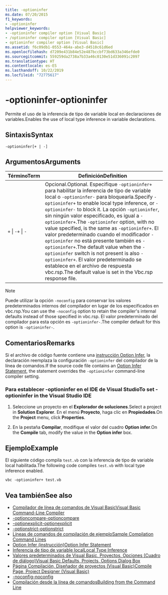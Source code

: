 ```yaml
---
title: -optioninfer
ms.date: 07/20/2015
f1_keywords:
- -optioninfer
helpviewer_keywords:
- -optioninfer compiler option [Visual Basic]
- /optioninfer compiler option [Visual Basic]
- optioninfer compiler option [Visual Basic]
ms.assetid: f6c09db1-0553-464a-abe3-d4510c61d6ed
ms.openlocfilehash: d7209e431b84e52e487bccbf73bd633a346efde0
ms.sourcegitcommit: 559259da2738a7b33a46c0130e51d336091c2097
ms.translationtype: HT
ms.contentlocale: es-ES
ms.lasthandoff: 10/22/2019
ms.locfileid: "72775617"
---
```

# <a name="-optioninfer"></a><span data-ttu-id="04f54-102">-optioninfer</span><span class="sxs-lookup"><span data-stu-id="04f54-102">-optioninfer</span></span>
<span data-ttu-id="04f54-103">Permite el uso de la inferencia de tipo de variable local en declaraciones de variables.</span><span class="sxs-lookup"><span data-stu-id="04f54-103">Enables the use of local type inference in variable declarations.</span></span>  
  
## <a name="syntax"></a><span data-ttu-id="04f54-104">Sintaxis</span><span class="sxs-lookup"><span data-stu-id="04f54-104">Syntax</span></span>  
  
```console  
-optioninfer[+ | -]  
```  
  
## <a name="arguments"></a><span data-ttu-id="04f54-105">Argumentos</span><span class="sxs-lookup"><span data-stu-id="04f54-105">Arguments</span></span>  
  
|<span data-ttu-id="04f54-106">Término</span><span class="sxs-lookup"><span data-stu-id="04f54-106">Term</span></span>|<span data-ttu-id="04f54-107">Definición</span><span class="sxs-lookup"><span data-stu-id="04f54-107">Definition</span></span>|  
|---|---|  
|<span data-ttu-id="04f54-108">`+` &#124; `-`</span><span class="sxs-lookup"><span data-stu-id="04f54-108">`+` &#124; `-`</span></span>|<span data-ttu-id="04f54-109">Opcional.</span><span class="sxs-lookup"><span data-stu-id="04f54-109">Optional.</span></span> <span data-ttu-id="04f54-110">Especifique `-optioninfer+` para habilitar la inferencia de tipo de variable local o `-optioninfer-` para bloquearla.</span><span class="sxs-lookup"><span data-stu-id="04f54-110">Specify `-optioninfer+` to enable local type inference, or `-optioninfer-` to block it.</span></span> <span data-ttu-id="04f54-111">La opción `-optioninfer`, sin ningún valor especificado, es igual a `-optioninfer+`.</span><span class="sxs-lookup"><span data-stu-id="04f54-111">The `-optioninfer` option, with no value specified, is the same as `-optioninfer+`.</span></span> <span data-ttu-id="04f54-112">El valor predeterminado cuando el modificador `-optioninfer` no está presente también es `-optioninfer+`.</span><span class="sxs-lookup"><span data-stu-id="04f54-112">The default value when the `-optioninfer` switch is not present is also `-optioninfer+`.</span></span> <span data-ttu-id="04f54-113">El valor predeterminado se establece en el archivo de respuesta vbc.rsp.</span><span class="sxs-lookup"><span data-stu-id="04f54-113">The default value is set in the Vbc.rsp response file.</span></span>|  
  
> [!NOTE]
> <span data-ttu-id="04f54-114">Puede utilizar la opción `-noconfig` para conservar los valores predeterminados internos del compilador en lugar de los especificados en vbc.rsp.</span><span class="sxs-lookup"><span data-stu-id="04f54-114">You can use the `-noconfig` option to retain the compiler's internal defaults instead of those specified in vbc.rsp.</span></span> <span data-ttu-id="04f54-115">El valor predeterminado del compilador para esta opción es `-optioninfer-`.</span><span class="sxs-lookup"><span data-stu-id="04f54-115">The compiler default for this option is `-optioninfer-`.</span></span>  
  
## <a name="remarks"></a><span data-ttu-id="04f54-116">Comentarios</span><span class="sxs-lookup"><span data-stu-id="04f54-116">Remarks</span></span>  
 <span data-ttu-id="04f54-117">Si el archivo de código fuente contiene una [instrucción Option Infer](../../../visual-basic/language-reference/statements/option-infer-statement.md), la declaración reemplaza la configuración `-optioninfer` del compilador de la línea de comandos.</span><span class="sxs-lookup"><span data-stu-id="04f54-117">If the source code file contains an [Option Infer Statement](../../../visual-basic/language-reference/statements/option-infer-statement.md), the statement overrides the `-optioninfer` command-line compiler setting.</span></span>  
  
### <a name="to-set--optioninfer-in-the-visual-studio-ide"></a><span data-ttu-id="04f54-118">Para establecer -optioninfer en el IDE de Visual Studio</span><span class="sxs-lookup"><span data-stu-id="04f54-118">To set -optioninfer in the Visual Studio IDE</span></span>  
  
1. <span data-ttu-id="04f54-119">Seleccione un proyecto en el **Explorador de soluciones**.</span><span class="sxs-lookup"><span data-stu-id="04f54-119">Select a project in **Solution Explorer**.</span></span> <span data-ttu-id="04f54-120">En el menú **Proyecto**, haga clic en **Propiedades**.</span><span class="sxs-lookup"><span data-stu-id="04f54-120">On the **Project** menu, click **Properties**.</span></span>  
  
2. <span data-ttu-id="04f54-121">En la pestaña **Compilar**, modifique el valor del cuadro **Option infer**.</span><span class="sxs-lookup"><span data-stu-id="04f54-121">On the **Compile** tab, modify the value in the **Option infer** box.</span></span>  
  
## <a name="example"></a><span data-ttu-id="04f54-122">Ejemplo</span><span class="sxs-lookup"><span data-stu-id="04f54-122">Example</span></span>  
 <span data-ttu-id="04f54-123">El siguiente código compila `test.vb` con la inferencia de tipo de variable local habilitada.</span><span class="sxs-lookup"><span data-stu-id="04f54-123">The following code compiles `test.vb` with local type inference enabled.</span></span>  
  
```console
vbc -optioninfer+ test.vb  
```  
  
## <a name="see-also"></a><span data-ttu-id="04f54-124">Vea también</span><span class="sxs-lookup"><span data-stu-id="04f54-124">See also</span></span>

- [<span data-ttu-id="04f54-125">Compilador de línea de comandos de Visual Basic</span><span class="sxs-lookup"><span data-stu-id="04f54-125">Visual Basic Command-Line Compiler</span></span>](../../../visual-basic/reference/command-line-compiler/index.md)
- [<span data-ttu-id="04f54-126">-optioncompare</span><span class="sxs-lookup"><span data-stu-id="04f54-126">-optioncompare</span></span>](../../../visual-basic/reference/command-line-compiler/optioncompare.md)
- [<span data-ttu-id="04f54-127">-optionexplicit</span><span class="sxs-lookup"><span data-stu-id="04f54-127">-optionexplicit</span></span>](../../../visual-basic/reference/command-line-compiler/optionexplicit.md)
- [<span data-ttu-id="04f54-128">-optionstrict</span><span class="sxs-lookup"><span data-stu-id="04f54-128">-optionstrict</span></span>](../../../visual-basic/reference/command-line-compiler/optionstrict.md)
- [<span data-ttu-id="04f54-129">Líneas de comandos de compilación de ejemplo</span><span class="sxs-lookup"><span data-stu-id="04f54-129">Sample Compilation Command Lines</span></span>](../../../visual-basic/reference/command-line-compiler/sample-compilation-command-lines.md)
- [<span data-ttu-id="04f54-130">Option Infer (instrucción)</span><span class="sxs-lookup"><span data-stu-id="04f54-130">Option Infer Statement</span></span>](../../../visual-basic/language-reference/statements/option-infer-statement.md)
- [<span data-ttu-id="04f54-131">Inferencia de tipo de variable local</span><span class="sxs-lookup"><span data-stu-id="04f54-131">Local Type Inference</span></span>](../../../visual-basic/programming-guide/language-features/variables/local-type-inference.md)
- [<span data-ttu-id="04f54-132">Valores predeterminados de Visual Basic, Proyectos, Opciones (Cuadro de diálogo)</span><span class="sxs-lookup"><span data-stu-id="04f54-132">Visual Basic Defaults, Projects, Options Dialog Box</span></span>](/visualstudio/ide/reference/visual-basic-defaults-projects-options-dialog-box)
- [<span data-ttu-id="04f54-133">Página Compilación, Diseñador de proyectos (Visual Basic)</span><span class="sxs-lookup"><span data-stu-id="04f54-133">Compile Page, Project Designer (Visual Basic)</span></span>](/visualstudio/ide/reference/compile-page-project-designer-visual-basic)
- [<span data-ttu-id="04f54-134">-noconfig</span><span class="sxs-lookup"><span data-stu-id="04f54-134">-noconfig</span></span>](../../../visual-basic/reference/command-line-compiler/noconfig.md)
- [<span data-ttu-id="04f54-135">Compilación desde la línea de comandos</span><span class="sxs-lookup"><span data-stu-id="04f54-135">Building from the Command Line</span></span>](../../../visual-basic/reference/command-line-compiler/building-from-the-command-line.md)
